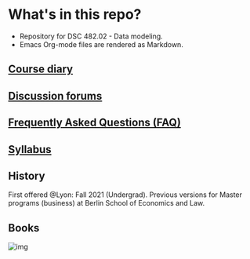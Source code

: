 

# What's in this repo?

-   Repository for DSC 482.02 - Data modeling.
-   Emacs Org-mode files are rendered as Markdown.


## [Course diary](https://github.com/birkenkrahe/mod482/blob/main/diary.md)


## [Discussion forums](https://github.com/birkenkrahe/mod482/discussions)


## [Frequently Asked Questions (FAQ)](https://github.com/birkenkrahe/mod482/blob/main/FAQ.md)


## [Syllabus](https://github.com/birkenkrahe/mod482/blob/main/syllabus.md)


## History

First offered @Lyon: Fall 2021 (Undergrad). Previous versions for
Master programs (business) at Berlin School of Economics and Law.


## Books

![img](https://github.com/birkenkrahe/ai482/blob/main/1_overview/img/books.jpg)

